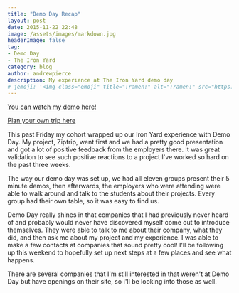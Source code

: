 ```yaml
---
title: "Demo Day Recap"
layout: post
date: 2015-11-22 22:48
image: /assets/images/markdown.jpg
headerImage: false
tag:
- Demo Day
- The Iron Yard
category: blog
author: andrewpierce
description: My experience at The Iron Yard demo day
# jemoji: '<img class="emoji" title=":ramen:" alt=":ramen:" src="https://assets.github.com/images/icons/emoji/unicode/1f35c.png" height="20" width="20" align="absmiddle">'
---
```

[You can watch my demo here!](https://vimeo.com/146457267)

[Plan your own trip here](http://ziptrip.firebaseapp.com)

This past Friday my cohort wrapped up our Iron Yard experience with Demo Day. My project, Ziptrip, went first and we had a pretty good presentation and got
a lot of positive feedback from the employers there. It was great validation to see such positive reactions to a project I've worked so hard on the past three weeks.

The way our demo day was set up, we had all eleven groups present their 5 minute demos,
then afterwards, the employers who were attending were able to walk around and talk to
the students about their projects. Every group had their own table, so it was easy
to find us.

Demo Day really shines in that companies that I had previously never heard of and
probably would never have discovered myself come out to introduce themselves. They were
able to talk to me about their company, what they did, and then ask me about my project
and my experience. I was able to make a few contacts at companies that sound pretty cool!
I'll be following up this weekend to hopefully set up next steps at a few places and
see what happens.

There are several companies that I'm still interested in that weren't at Demo Day but
have openings on their site, so I'll be looking into those as well.
